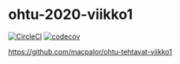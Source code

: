 # ohtu-2020-viikko1

[![CircleCI](https://circleci.com/gh/macpalor/ohtu-2020-viikko1.svg?style=svg)](https://circleci.com/gh/macpalor/ohtu-2020-viikko1)
[![codecov](https://codecov.io/gh/macpalor/ohtu-2020-viikko1/branch/master/graph/badge.svg)](https://codecov.io/gh/macpalor/ohtu-2020-viikko1)

https://github.com/macpalor/ohtu-tehtavat-viikko1

